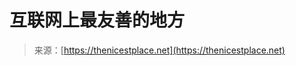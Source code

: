 <!--yml

分类: 未分类

日期：2024-05-29 12:47:50

-->

# 互联网上最友善的地方

> 来源：[https://thenicestplace.net](https://thenicestplace.net)
